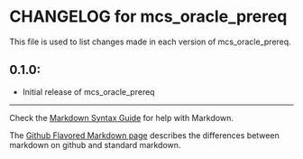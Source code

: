 # CHANGELOG for mcs_oracle_prereq

This file is used to list changes made in each version of mcs_oracle_prereq.

## 0.1.0:

* Initial release of mcs_oracle_prereq

- - -
Check the [Markdown Syntax Guide](http://daringfireball.net/projects/markdown/syntax) for help with Markdown.

The [Github Flavored Markdown page](http://github.github.com/github-flavored-markdown/) describes the differences between markdown on github and standard markdown.
